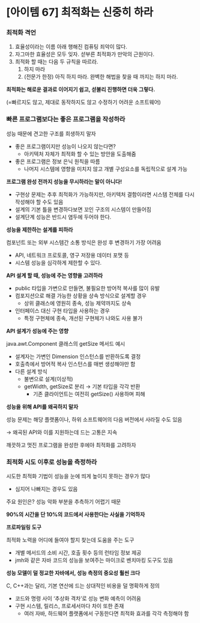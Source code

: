 # [아이템 67] 최적화는 신중히 하라

### 최적화 격언

1. 효율성이라는 이름 아래 행해진 컴퓨팅 죄악이 많다.
2. 자그마한 효율성은 모두 잊자. 섣부른 최적화가 만악의 근원이다.
3. 최적화 할 때는 다음 두 규칙을 따르라.
    1. 하지 마라
    2. (전문가 한정) 아직 하지 마라. 완벽한 해법을 찾을 때 까지는 하지 마라.

**최적화는 해로운 결과로 이어지기 쉽고, 섣불리 진행하면 더욱 그렇다.**

(=빠르지도 않고, 제대로 동작하지도 않고 수정하기 어려운 소프트웨어)

### 빠른 프로그램보다는 좋은 프로그램을 작성하라

성능 때문에 견고한 구조를 희생하지 말자

- 좋은 프로그램이지만 성능이 나오지 않는다면?
    - 아키텍처 자체가 최적화 할 수 있는 방안을 도출해줌
- 좋은 프로그램은 정보 은닉 원칙을 따름
    - 나머지 시스템에 영향을 미치지 않고 개별 구성요소를 독립적으로 설계 가능

**프로그램 완성 전까지 성능을 무시하라는 말이 아니다!**

- 구현상 문제는 추후 최적화가 가능하지만, 아키텍처 결함이라면 시스템 전체를 다시 작성해야 할 수도 있음
- 설계의 기본 틀을 변경하다보면 꼬인 구조의 시스템이 만들어짐
- 설계단계 성능은 반드시 염두에 두어야 한다.

**성능을 제한하는 설계를 피하라**

컴포넌트 또는 외부 시스템간 소통 방식은 완성 후 변경하기 가장 어려움

- API, 네트워크 프로토콜, 영구 저장용 데이터 포맷 등
- 시스템 성능을 심각하게 제한할 수 있다.

**API 설계 할 때, 성능에 주는 영향을 고려하라**

- public 타입을 가변으로 만들면, 불필요한 방어적 복사를 많이 유발
- 컴포지션으로 해결 가능한 상황을 상속 방식으로 설계할 경우
    - 상위 클래스에 영원히 종속, 성능 제약까지도 상속
- 인터페이스 대신 구현 타입을 사용하는 경우
    - 특정 구현체에 종속, 개선된 구현체가 나와도 사용 불가

**API 설계가 성능에 주는 영향** 

java.awt.Component 클래스의 getSize 메서드 예시

- 설계자는 가변인 Dimension 인스턴스를 반환하도록 결정
- 호출측에서 방어적 복사 인스턴스를 매번 생성해야만 함
- 다른 설계 방식
    - 불변으로 설계(이상적)
    - getWidth, getSize로 분리 → 기본 타입을 각각 반환
        - 기존 클라이언트는 여전히 getSize() 사용하며 피해

**성능을 위해 API를 왜곡하지 말자**

성능 문제는 해당 플랫폼이나, 하위 소프트웨어의 다음 버전에서 사라질 수도 있음

→ 왜곡된 API와 이를 지원하는데 드는 고통은 지속

깨끗하고 멋진 프로그램을 완성한 후에야 최적화를 고려하자

### **최적화 시도 이후로 성능을 측정하라**

시도한 최적화 기법이 성능을 눈에 띄게 높이지 못하는 경우가 많다

- 심지어 나빠지는 경우도 있음

주요 원인은? 성능 악화 부분을 추측하기 어렵기 때문

**90%의 시간을 단 10%의 코드에서 사용한다는 사실을 기억하자**

**프로파일링 도구**

최적화 노력을 어디에 들여야 할지 찾는데 도움을 주는 도구

- 개별 메서드의 소비 시간, 호출 횟수 등의 런타임 정보 제공
- jmh와 같은 자바 코드의 성능을 보여주는 마이크로 벤치마킹 도구도 있음

**성능 모델이 덜 정교한 자바에서, 성능 측정의 중요성 훨씬 크다**

C, C++과는 달리, 기본 연산에 드는 상대적인 비용을 덜 명확하게 정의

- 코드와 명령 사이 ‘추상화 격차’로 성능 변화 예측이 어려움
- 구현 시스템, 릴리스, 프로세서마다 차이 또한 존재
    - 여러 자바, 하드웨어 플랫폼에서 구동한다면 최적화 효과를 각각 측정해야 함